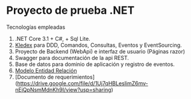 # Proyecto de prueba .NET

Tecnologías empleadas

1. .NET Core 3.1 + C#, + Sql Lite.
2. [Kledex](https://github.com/lucabriguglia/Kledex/blob/master/README.md) para DDD, Comandos, Consultas, Eventos y EventSourcing.
3. Proyecto de Backend (WebApi) e interfaz de usuario (Páginas razor)
4. Swagger para documentación de la api REST.
5. Base de datos para dominio de aplicación y registro de eventos.
6. [Modelo Entidad Relación](https://photos.app.goo.gl/j4Q3Z3YaipPbTBfx8)
7. [Documento de requerimientos] (https://drive.google.com/file/d/1Uj7qHBLeslimZ6mv-nEjQpNsmMdnKh9I/view?usp=sharing)
